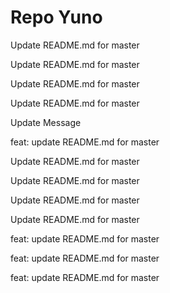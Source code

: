 # Repo Yuno

Update README.md for master

Update README.md for master

Update README.md for master

Update README.md for master

Update Message

feat: update README.md for master

Update README.md for master

Update README.md for master

Update README.md for master

Update README.md for master

feat: update README.md for master

feat: update README.md for master

feat: update README.md for master

